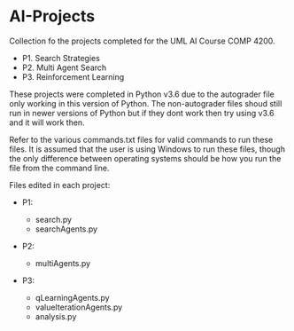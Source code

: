 # AI-Projects

Collection fo the projects completed for the UML AI Course COMP 4200.

* P1. Search Strategies
* P2. Multi Agent Search
* P3. Reinforcement Learning

These projects were completed in Python v3.6 due to the autograder file only working in this version of Python. The non-autograder files shoud still run in newer versions of Python but if they dont work then try using v3.6 and it will work then.

Refer to the various commands.txt files for valid commands to run these files. It is assumed that the user is using Windows to run these files, though the only difference between operating systems should be how you run the file from the command line.

Files edited in each project:
* P1:
  * search.py
  * searchAgents.py

* P2:
  * multiAgents.py

* P3:
  * qLearningAgents.py
  * valueIterationAgents.py
  * analysis.py
